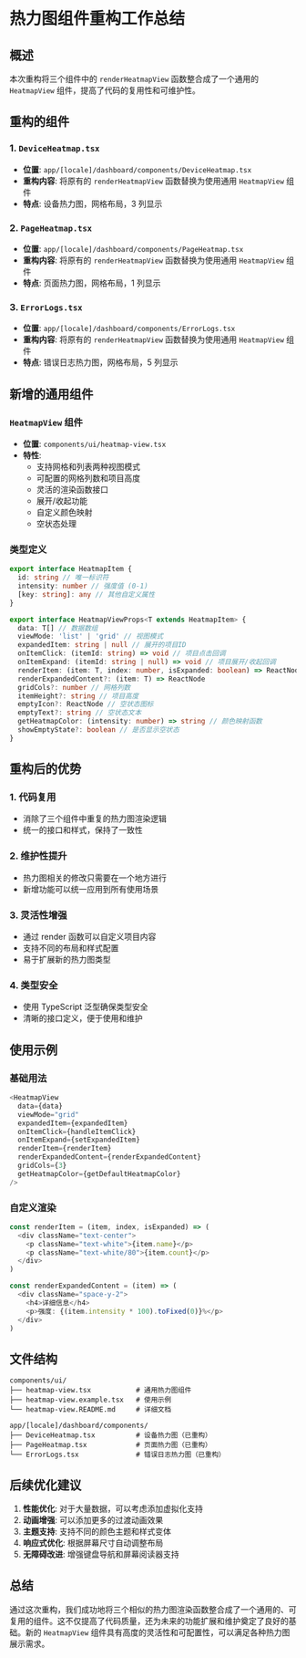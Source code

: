 # 热力图组件重构工作总结

## 概述

本次重构将三个组件中的 `renderHeatmapView` 函数整合成了一个通用的 `HeatmapView` 组件，提高了代码的复用性和可维护性。

## 重构的组件

### 1. `DeviceHeatmap.tsx`

- **位置**: `app/[locale]/dashboard/components/DeviceHeatmap.tsx`
- **重构内容**: 将原有的 `renderHeatmapView` 函数替换为使用通用 `HeatmapView` 组件
- **特点**: 设备热力图，网格布局，3 列显示

### 2. `PageHeatmap.tsx`

- **位置**: `app/[locale]/dashboard/components/PageHeatmap.tsx`
- **重构内容**: 将原有的 `renderHeatmapView` 函数替换为使用通用 `HeatmapView` 组件
- **特点**: 页面热力图，网格布局，1 列显示

### 3. `ErrorLogs.tsx`

- **位置**: `app/[locale]/dashboard/components/ErrorLogs.tsx`
- **重构内容**: 将原有的 `renderHeatmapView` 函数替换为使用通用 `HeatmapView` 组件
- **特点**: 错误日志热力图，网格布局，5 列显示

## 新增的通用组件

### `HeatmapView` 组件

- **位置**: `components/ui/heatmap-view.tsx`
- **特性**:
  - 支持网格和列表两种视图模式
  - 可配置的网格列数和项目高度
  - 灵活的渲染函数接口
  - 展开/收起功能
  - 自定义颜色映射
  - 空状态处理

### 类型定义

```typescript
export interface HeatmapItem {
  id: string // 唯一标识符
  intensity: number // 强度值 (0-1)
  [key: string]: any // 其他自定义属性
}

export interface HeatmapViewProps<T extends HeatmapItem> {
  data: T[] // 数据数组
  viewMode: 'list' | 'grid' // 视图模式
  expandedItem: string | null // 展开的项目ID
  onItemClick: (itemId: string) => void // 项目点击回调
  onItemExpand: (itemId: string | null) => void // 项目展开/收起回调
  renderItem: (item: T, index: number, isExpanded: boolean) => ReactNode
  renderExpandedContent?: (item: T) => ReactNode
  gridCols?: number // 网格列数
  itemHeight?: string // 项目高度
  emptyIcon?: ReactNode // 空状态图标
  emptyText?: string // 空状态文本
  getHeatmapColor: (intensity: number) => string // 颜色映射函数
  showEmptyState?: boolean // 是否显示空状态
}
```

## 重构后的优势

### 1. 代码复用

- 消除了三个组件中重复的热力图渲染逻辑
- 统一的接口和样式，保持了一致性

### 2. 维护性提升

- 热力图相关的修改只需要在一个地方进行
- 新增功能可以统一应用到所有使用场景

### 3. 灵活性增强

- 通过 render 函数可以自定义项目内容
- 支持不同的布局和样式配置
- 易于扩展新的热力图类型

### 4. 类型安全

- 使用 TypeScript 泛型确保类型安全
- 清晰的接口定义，便于使用和维护

## 使用示例

### 基础用法

```typescript
<HeatmapView
  data={data}
  viewMode="grid"
  expandedItem={expandedItem}
  onItemClick={handleItemClick}
  onItemExpand={setExpandedItem}
  renderItem={renderItem}
  renderExpandedContent={renderExpandedContent}
  gridCols={3}
  getHeatmapColor={getDefaultHeatmapColor}
/>
```

### 自定义渲染

```typescript
const renderItem = (item, index, isExpanded) => (
  <div className="text-center">
    <p className="text-white">{item.name}</p>
    <p className="text-white/80">{item.count}</p>
  </div>
)

const renderExpandedContent = (item) => (
  <div className="space-y-2">
    <h4>详细信息</h4>
    <p>强度: {(item.intensity * 100).toFixed(0)}%</p>
  </div>
)
```

## 文件结构

```
components/ui/
├── heatmap-view.tsx           # 通用热力图组件
├── heatmap-view.example.tsx   # 使用示例
└── heatmap-view.README.md     # 详细文档

app/[locale]/dashboard/components/
├── DeviceHeatmap.tsx          # 设备热力图（已重构）
├── PageHeatmap.tsx            # 页面热力图（已重构）
└── ErrorLogs.tsx              # 错误日志热力图（已重构）
```

## 后续优化建议

1. **性能优化**: 对于大量数据，可以考虑添加虚拟化支持
2. **动画增强**: 可以添加更多的过渡动画效果
3. **主题支持**: 支持不同的颜色主题和样式变体
4. **响应式优化**: 根据屏幕尺寸自动调整布局
5. **无障碍改进**: 增强键盘导航和屏幕阅读器支持

## 总结

通过这次重构，我们成功地将三个相似的热力图渲染函数整合成了一个通用的、可复用的组件。这不仅提高了代码质量，还为未来的功能扩展和维护奠定了良好的基础。新的 `HeatmapView` 组件具有高度的灵活性和可配置性，可以满足各种热力图展示需求。
